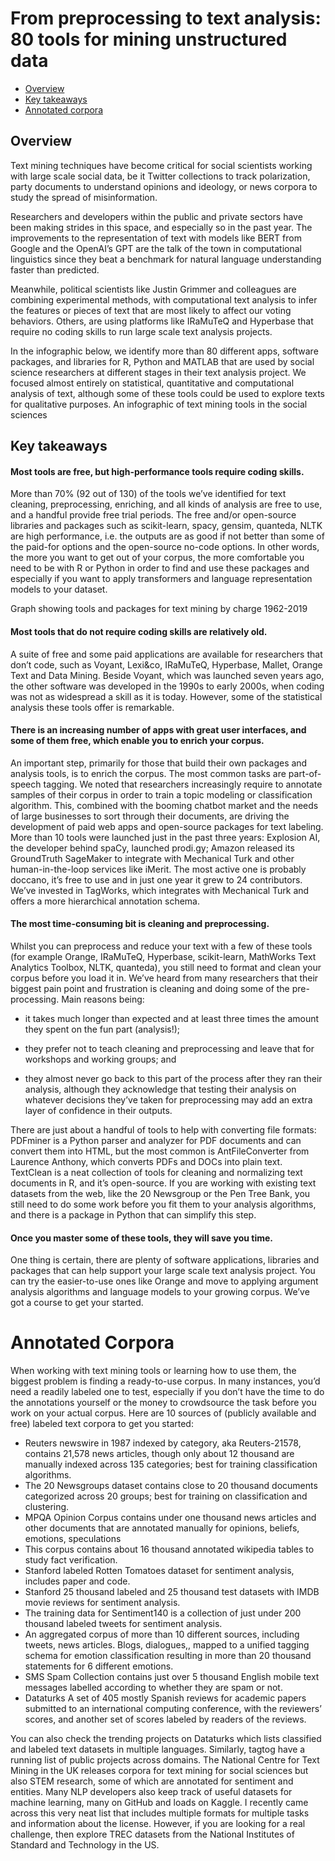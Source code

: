 # From preprocessing to text analysis: 80 tools for mining unstructured data

+ [Overview](#overview)
+ [Key takeaways](#key-takeaways)
+ [Annotated corpora](#annotated-corpora)

## Overview

Text mining techniques have become critical for social scientists working with large scale social data, be it Twitter collections to track polarization, party documents to understand opinions and ideology, or news corpora to study the spread of misinformation.

Researchers and developers within the public and private sectors have been making strides in this space, and especially so in the past year. The improvements to the representation of text with models like BERT from Google and the OpenAI’s GPT are the talk of the town in computational linguistics since they beat a benchmark for natural language understanding faster than predicted. 

Meanwhile, political scientists like Justin Grimmer and colleagues are combining experimental methods, with computational text analysis to infer the features or pieces of text that are most likely to affect our voting behaviors. Others, are using platforms like IRaMuTeQ and Hyperbase that require no coding skills to run large scale text analysis projects.

In the infographic below, we identify more than 80 different apps, software packages, and libraries for R, Python and MATLAB that are used by social science researchers at different stages in their text analysis project. We focused almost entirely on statistical, quantitative and computational analysis of text, although some of these tools could be used to explore texts for qualitative purposes.
An infographic of text mining tools in the social sciences


## Key takeaways

#### Most tools are free, but high-performance tools require coding skills.

More than 70% (92 out of 130) of the tools we’ve identified for text cleaning, preprocessing, enriching, and all kinds of analysis are free to use, and a handful provide free trial periods. The free and/or open-source libraries and packages such as scikit-learn, spacy, gensim, quanteda, NLTK are high performance, i.e. the outputs are as good if not better than some of the paid-for options and the open-source no-code options. In other words, the more you want to get out of your corpus, the more comfortable you need to be with R or Python in order to find and use these packages and especially if you want to apply transformers and language representation models to your dataset. 

Graph showing tools and packages for text mining by charge 1962-2019

#### Most tools that do not require coding skills are relatively old.

A suite of free and some paid applications are available for researchers that don’t code, such as Voyant, Lexi&co, IRaMuTeQ, Hyperbase, Mallet, Orange Text and Data Mining. Beside Voyant, which was launched seven years ago, the other software was developed in the 1990s to early 2000s, when coding was not as widespread a skill as it is today. However, some of the statistical analysis these tools offer is remarkable. 

#### There is an increasing number of apps with great user interfaces, and some of them free, which enable you to enrich your corpus.

An important step, primarily for those that build their own packages and analysis tools, is to enrich the corpus. The most common tasks are part-of-speech tagging. We noted that researchers increasingly require to annotate samples of their corpus in order to train a topic modeling or classification algorithm. This, combined with the booming chatbot market and the needs of large businesses to sort through their documents, are driving the development of paid web apps and open-source packages for text labeling. More than 10 tools were launched just in the past three years: Explosion AI, the developer behind spaCy, launched prodi.gy; Amazon released its GroundTruth SageMaker to integrate with Mechanical Turk and other human-in-the-loop services like iMerit. The most active one is probably doccano, it’s free to use and in just one year it grew to 24 contributors. We’ve invested in TagWorks, which integrates with Mechanical Turk and offers a more hierarchical annotation schema.

#### The most time-consuming bit is cleaning and preprocessing.

Whilst you can preprocess and reduce your text with a few of these tools (for example Orange, IRaMuTeQ, Hyperbase, scikit-learn, MathWorks Text Analytics Toolbox, NLTK, quanteda), you still need to format and clean your corpus before you load it in. We’ve heard from many researchers that their biggest pain point and frustration is cleaning and doing some of the pre-processing. Main reasons being: 

- it takes much longer than expected and at least three times the amount they spent on the fun part (analysis!);

- they prefer not to teach cleaning and preprocessing and leave that for workshops and working groups; and 

- they almost never go back to this part of the process after they ran their analysis, although they acknowledge that testing their analysis on whatever decisions they’ve taken for preprocessing may add an extra layer of confidence in their outputs.

There are just about a handful of tools to help with converting file formats: PDFminer is a Python parser and analyzer for PDF documents and can convert them into HTML, but the most common is AntFileConverter from Laurence Anthony, which converts PDFs and DOCs into plain text. TextClean is a neat collection of tools for cleaning and normalizing text documents in R, and it’s open-source. If you are working with existing text datasets from the web, like the 20 Newsgroup or the Pen Tree Bank, you still need to do some work before you fit them to your analysis algorithms, and there is a package in Python that can simplify this step.

#### Once you master some of these tools, they will save you time.

One thing is certain, there are plenty of software applications, libraries and packages that can help support your large scale text analysis project. You can try the easier-to-use ones like Orange and move to applying argument analysis algorithms and language models to your growing corpus. We’ve got a course to get your started. 


# Annotated Corpora

When working with text mining tools or learning how to use them, the biggest problem is finding a ready-to-use corpus. In many instances, you’d need a readily labeled one to test, especially if you don’t have the time to do the annotations yourself or the money to crowdsource the task before you work on your actual corpus. Here are 10 sources of (publicly available and free) labeled text corpora to get you started:
 
+ Reuters newswire in 1987 indexed by category, aka Reuters-21578, contains 21,578 news articles, though only about 12 thousand are manually indexed across 135 categories; best for training classification algorithms.
+ The 20 Newsgroups dataset contains close to 20 thousand documents categorized across 20 groups; best for training on classification and clustering.
+ MPQA Opinion Corpus contains under one thousand news articles and other documents that are annotated manually for opinions, beliefs, emotions, speculations
+ This corpus contains about 16 thousand annotated wikipedia tables to study fact verification. 
+ Stanford labeled Rotten Tomatoes dataset for sentiment analysis, includes paper and code.
+ Stanford 25 thousand labeled and 25 thousand test datasets with IMDB movie reviews for sentiment analysis.
+ The training data for Sentiment140 is a collection of just under 200 thousand labeled tweets for sentiment analysis.
+ An aggregated corpus of more than 10 different sources, including tweets, news articles. Blogs, dialogues,, mapped to a unified tagging schema for emotion classification resulting in more than 20 thousand statements for 6 different emotions.
+ SMS Spam Collection contains just over 5 thousand English mobile text messages labelled according to whether they are spam or not.
+ Dataturks A set of 405 mostly Spanish reviews for academic papers submitted to an international computing conference, with the reviewers’ scores, and another set of scores labeled by readers of the reviews.

You can also check the trending projects on Dataturks which lists classified and labeled text datasets in multiple languages. Similarly, tagtog have a running list of public projects across domains. The National Centre for Text Mining in the UK releases corpora for text mining for social sciences but also STEM research, some of which are annotated for sentiment and entities. Many NLP developers also keep track of useful datasets for machine learning, many on GitHub and loads on Kaggle. I recently came across this very neat list that includes multiple formats for multiple tasks and information about the license. However, if you are looking for a real challenge, then explore TREC datasets from the National Institutes of Standard and Technology in the US. 

